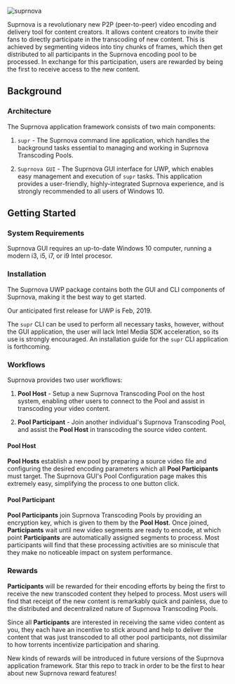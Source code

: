 ![suprnova](http://lims.littlstar.com/streamData/splash.png "Suprnova Logo")

Suprnova is a revolutionary new P2P (peer-to-peer) video encoding and delivery tool for content creators. It allows content creators to invite their fans to directly participate in the transcoding of new content. This is achieved by segmenting videos into tiny chunks of frames, which then get distributed to all participants in the Suprnova encoding pool to be processed. In exchange for this participation, users are rewarded by being the first to receive access to the new content.

## Background

### Architecture

The Suprnova application framework consists of two main components:

1) `supr` - The Suprnova command line application, which handles the background tasks essential to managing and working in Suprnova Transcoding Pools.

2) `Suprnova GUI` - The Suprnova GUI interface for UWP, which enables easy management and execution of `supr` tasks. This application provides a user-friendly, highly-integrated Suprnova experience, and is strongly recommended to all users of Windows 10.

## Getting Started

### System Requirements

Suprnova GUI requires an up-to-date Windows 10 computer, running a modern i3, i5, i7, or i9 Intel procesor.

### Installation

The Suprnova UWP package contains both the GUI and CLI components of Suprnova, making it the best way to get started.

Our anticipated first release for UWP is Feb, 2019.

The `supr` CLI can be used to perform all necessary tasks, however, without the GUI application, the user will lack Intel Media SDK acceleration, so its use is strongly encouraged. An installation guide for the `supr` CLI application is forthcoming.

### Workflows

Suprnova provides two user workflows:

1) **Pool Host** - Setup a new Suprnova Transcoding Pool on the host system, enabling other users to connect to the Pool and assist in transcoding your video content.

2) **Pool Participant** - Join another individual's Suprnova Transcoding Pool, and assist the **Pool Host** in transcoding the source video content.

#### Pool Host

**Pool Hosts** establish a new pool by preparing a source video file and configuring the desired encoding parameters which all **Pool Participants** must target. The Suprnova GUI's Pool Configuration page makes this extremely easy, simplifying the process to one button click.

#### Pool Participant

**Pool Participants** join Suprnova Transcoding Pools by providing an encryption key, which is given to them by the **Pool Host**. Once joined, **Participants** wait until new video segments are ready to encode, at which point **Participants** are automatically assigned segments to process. Most participants will find that these processing activities are so miniscule that they make no noticeable impact on system performance.

### Rewards

**Participants** will be rewarded for their encoding efforts by being the first to receive the new transcoded content they helped to process. Most users will find that receipt of the new content is remarkably quick and painless, due to the distributed and decentralized nature of Suprnova Transcoding Pools.

Since all **Participants** are interested in receiving the same video content as you, they each have an incentive to stick around and help to deliver the content that was just transcoded to all other pool participants, not dissimilar to how torrents incentivize participation and sharing.

New kinds of rewards will be introduced in future versions of the Suprnova application framework. Star this repo to track in order to be the first to hear about new Suprnova reward features!
